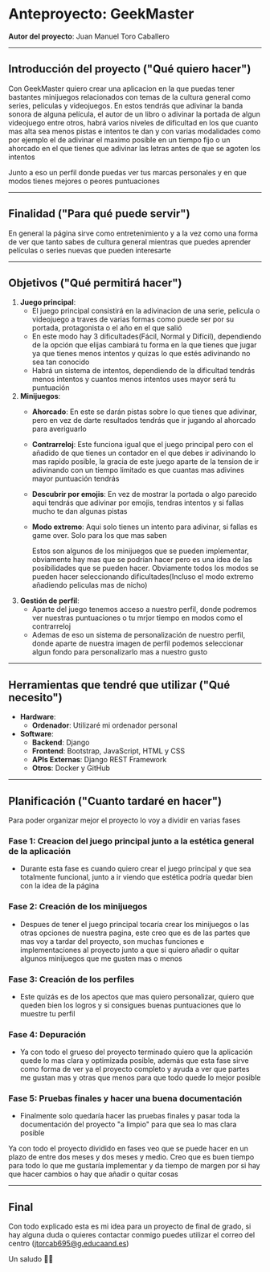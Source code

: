 # Anteproyecto: **GeekMaster**

**Autor del proyecto**: Juan Manuel Toro Caballero  

---

## Introducción del proyecto ("Qué quiero hacer")
Con GeekMaster quiero crear una aplicacion en la que puedas tener bastantes minijuegos relacionados con temas de la cultura general como series, peliculas y videojuegos. En estos tendrás que adivinar la banda sonora de alguna película, el autor de un libro o adivinar la portada de algun videojuego entre otros, habrá varios niveles de dificultad en los que cuanto mas alta sea menos pistas e intentos te dan y con varias modalidades como por ejemplo el de adivinar el maximo posible en un tiempo fijo o un ahorcado en el que tienes que adivinar las letras antes de que se agoten los intentos

Junto a eso un perfil donde puedas ver tus marcas personales y en que modos tienes mejores o peores puntuaciones

---

## Finalidad ("Para qué puede servir")
En general la página sirve como entretenimiento y a la vez como una forma de ver que tanto sabes de cultura general mientras que puedes aprender películas o series nuevas que pueden interesarte

---

## Objetivos ("Qué permitirá hacer")
1. **Juego principal**:
   - El juego principal consistirá en la adivinacion de una serie, pelicula o videojuego a traves de varias formas como puede ser por su portada, protagonista o el año en el que salió
   - En este modo hay 3 dificultades(Fácil, Normal y Difícil), dependiendo de la opción que elijas cambiará tu forma en la que tienes que jugar ya que tienes menos intentos y quizas lo que estés adivinando no sea tan conocido
   - Habrá un sistema de intentos, dependiendo de la dificultad tendrás menos intentos y cuantos menos intentos uses mayor será tu puntuación
2. **Minijuegos**:
   - **Ahorcado**: En este se darán pistas sobre lo que tienes que adivinar, pero en vez de darte resultados tendrás que ir jugando al ahorcado para averiguarlo
   - **Contrarreloj**: Este funciona igual que el juego principal pero con el añadido de que tienes un contador en el que debes ir adivinando lo mas rapido posible, la gracia de este juego aparte de la tension de ir adivinando con un tiempo limitado es que cuantas mas adivines mayor puntuación tendrás
   - **Descubrir por emojis**: En vez de mostrar la portada o algo parecido aqui tendrás que adivinar por emojis, tendras intentos y si fallas mucho te dan algunas pistas
   - **Modo extremo**: Aqui solo tienes un intento para adivinar, si fallas es game over. Solo para los que mas saben

     Estos son algunos de los minijuegos que se pueden implementar, obviamente hay mas que se podrían hacer pero es una idea de las posibilidades que se pueden hacer. Obviamente todos los modos se pueden hacer seleccionando dificultades(Incluso el modo extremo añadiendo peliculas mas de nicho) 
3. **Gestión de perfil**:
   - Aparte del juego tenemos acceso a nuestro perfil, donde podremos ver nuestras puntuaciones o tu mrjor tiempo en modos como el contrarreloj
   - Ademas de eso un sistema de personalización de nuestro perfil, donde aparte de nuestra imagen de perfil podemos seleccionar algun fondo para personalizarlo mas a nuestro gusto

---

## Herramientas que tendré que utilizar ("Qué necesito")
- **Hardware**:
  - **Ordenador**: Utilizaré mi ordenador personal
- **Software**:
  - **Backend**: Django
  - **Frontend**: Bootstrap, JavaScript, HTML y CSS
  - **APIs Externas**:  Django REST Framework
  - **Otros**: Docker y GitHub

---

## Planificación ("Cuanto tardaré en hacer")

Para poder organizar mejor el proyecto lo voy a dividir en varias fases

### **Fase 1: Creacion del juego principal junto a la estética general de la aplicación**
- Durante esta fase es cuando quiero crear el juego principal y que sea totalmente funcional, junto a ir viendo que estética podría quedar bien con la idea de la página  
  
### **Fase 2: Creación de los minijuegos**
- Despues de tener el juego principal tocaría crear los minijuegos o las otras opciones de nuestra pagina, este creo que es de las partes que mas voy a tardar del proyecto, son muchas funciones e implementaciones al proyecto junto a que si quiero añadir o quitar algunos minijuegos que me gusten mas o menos 

### **Fase 3: Creación de los perfiles**
-  Este quizás es de los apectos que mas quiero personalizar, quiero que queden bien los logros y si consigues buenas puntuaciones que lo muestre tu perfil

### **Fase 4: Depuración**
-  Ya con todo el grueso del proyecto terminado quiero que la aplicación quede lo mas clara y optimizada posible, además que esta fase sirve como forma de ver ya el proyecto completo y ayuda a ver que partes me gustan mas y otras que menos para que todo quede lo mejor posible

### **Fase 5: Pruebas finales y hacer una buena documentación**
-  Finalmente solo quedaría hacer las pruebas finales y pasar toda la documentación del proyecto "a limpio" para que sea lo mas clara posible

Ya con todo el proyecto dividido en fases veo que se puede hacer en un plazo de entre dos meses y dos meses y medio. Creo que es buen tiempo para todo lo que me gustaría implementar y da tiempo de margen por si hay que hacer cambios o hay que añadir o quitar cosas

---
## Final

Con todo explicado esta es mi idea para un proyecto de final de grado, si hay alguna duda o quieres contactar conmigo puedes utilizar el correo del centro (jtorcab695@g.educaand.es)

Un saludo 👋👋

